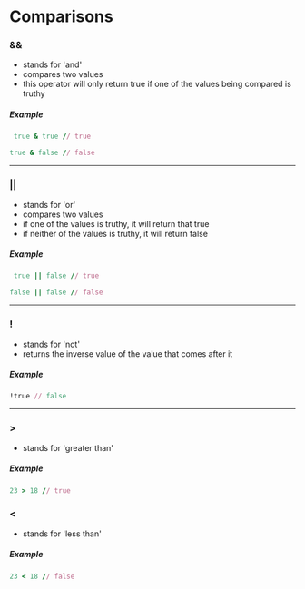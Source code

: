# Comparisons

### &&
- stands for 'and'
- compares two values
- this operator will only return true if one of the values being compared is truthy

##### Example

```ruby
 true & true // true
```

```ruby
true & false // false
```

----

### ||

- stands for 'or'
- compares two values
- if one of the values is truthy, it will return that true
- if neither of the values is truthy, it will return false

##### Example

```ruby
 true || false // true
```

```ruby
false || false // false
```

----

### !
- stands for 'not'
- returns the inverse value of the value that comes after it

##### Example

```ruby
!true // false
```

----

### >
- stands for 'greater than'

##### Example

```ruby
23 > 18 // true
```

### <
- stands for 'less than'

##### Example

```ruby
23 < 18 // false
```
